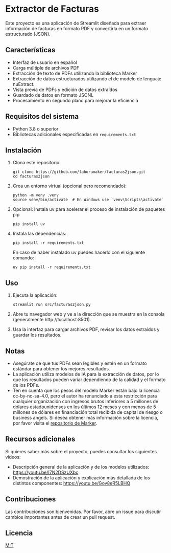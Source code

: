 # Extractor de Facturas

Este proyecto es una aplicación de Streamlit diseñada para extraer información de facturas en formato PDF y convertirla en un formato estructurado (JSON).

## Características

- Interfaz de usuario en español
- Carga múltiple de archivos PDF
- Extracción de texto de PDFs utilizando la biblioteca Marker
- Extracción de datos estructurados utilizando el de modelo de lenguaje nuExtract. 
- Vista previa de PDFs y edición de datos extraídos
- Guardado de datos en formato JSONL
- Procesamiento en segundo plano para mejorar la eficiencia

## Requisitos del sistema

- Python 3.8 o superior
- Bibliotecas adicionales especificadas en `requirements.txt`

## Instalación

1. Clona este repositorio:
   ```
   git clone https://github.com/lahoramaker/facturas2json.git
   cd facturas2json
   ```

2. Crea un entorno virtual (opcional pero recomendado):
   ```
   python -m venv .venv
   source venv/bin/activate  # En Windows use `venv\Scripts\activate`
   ```

3. Opcional: Instala uv para acelerar el proceso de instalación de paquetes pip
   ```
   pip install uv
   ```

4. Instala las dependencias:
   ```
   pip install -r requirements.txt
   ```
   En caso de haber instalado uv puedes hacerlo con el siguiente comando:
   ```
   uv pip install -r requirements.txt
   ```

## Uso

1. Ejecuta la aplicación:
   ```
   streamlit run src/facturas2json.py
   ```

2. Abre tu navegador web y ve a la dirección que se muestra en la consola (generalmente http://localhost:8501).

3. Usa la interfaz para cargar archivos PDF, revisar los datos extraídos y guardar los resultados.

## Notas

- Asegúrate de que tus PDFs sean legibles y estén en un formato estándar para obtener los mejores resultados.
- La aplicación utiliza modelos de IA para la extracción de datos, por lo que los resultados pueden variar dependiendo de la calidad y el formato de los PDFs.
- Ten en cuenta que los pesos del modelo Marker están bajo la licencia cc-by-nc-sa-4.0, pero el autor ha renunciado a esta restricción para cualquier organización con ingresos brutos inferiores a 5 millones de dólares estadounidenses en los últimos 12 meses y con menos de 5 millones de dólares en financiación total recibida de capital de riesgo o business angels. Si desea obtener más información sobre la licencia, por favor visita el [repositorio de Marker](https://github.com/VikParuchuri/marker).

## Recursos adicionales

Si quieres saber más sobre el proyecto, puedes consultar los siguientes videos:
- Descripción general de la aplicación y de los modelos utilizados: https://youtu.be/I7N2DSzUXbc
- Demostración de la aplicación y explicación más detallada de los distintos componentes: https://youtu.be/Gov8eR5LBHQ

## Contribuciones

Las contribuciones son bienvenidas. Por favor, abre un issue para discutir cambios importantes antes de crear un pull request.

## Licencia

[MIT](https://choosealicense.com/licenses/mit/)
